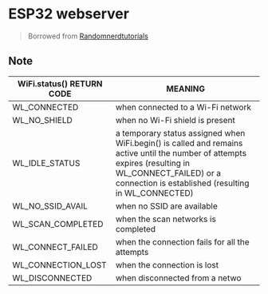 # ESP32 webserver
> Borrowed from [Randomnerdtutorials](https|//randomnerdtutorials.com/esp32-web-server-arduino-ide/)

## Note

WiFi.status() RETURN CODE | MEANING
-|-
WL_CONNECTED| when connected to a Wi-Fi network
WL_NO_SHIELD| when no Wi-Fi shield is present
WL_IDLE_STATUS| a temporary status assigned when WiFi.begin() is called and remains active until the number of attempts expires (resulting in WL_CONNECT_FAILED) or a connection is established (resulting in WL_CONNECTED)
WL_NO_SSID_AVAIL| when no SSID are available
WL_SCAN_COMPLETED| when the scan networks is completed
WL_CONNECT_FAILED| when the connection fails for all the attempts
WL_CONNECTION_LOST| when the connection is lost
WL_DISCONNECTED| when disconnected from a netwo